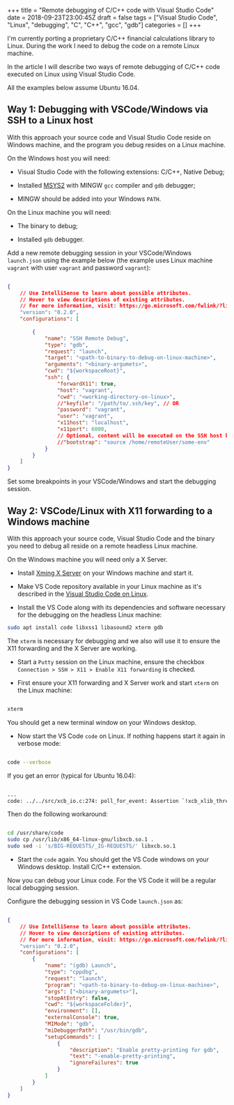 +++
title = "Remote debugging of C/C++ code with Visual Studio Code"
date = 2018-09-23T23:00:45Z
draft = false
tags = ["Visual Studio Code", "Linux", "debugging", "C", "C++", "gcc", "gdb"]
categories = []
+++

I'm currently porting a proprietary C/C++ financial calculations library to Linux. During the work I need to debug the code on a remote Linux machine.

In the article I will describe two ways of remote debugging of C/C++ code executed on Linux using Visual Studio Code.

All the examples below assume Ubuntu 16.04.

## Way 1: Debugging with VSCode/Windows via SSH to a Linux host

With this approach your source code and Visual Studio Code reside on Windows machine, and the program you debug resides on a Linux machine. 

On the Windows host you will need:

* Visual Studio Code with the following extensions: C/C++, Native Debug;

* Installed [MSYS2](https://www.msys2.org/) with MINGW `gcc` compiler and `gdb` debugger;

* MINGW should be added into your Windows `PATH`.

On the Linux machine you will need:

* The binary to debug;

* Installed `gdb` debugger.

Add a new remote debugging session in your VSCode/Windows `launch.json` using the example below (the example uses Linux machine `vagrant` with user `vagrant` and password `vagrant`):

```json

{
    // Use IntelliSense to learn about possible attributes.
    // Hover to view descriptions of existing attributes.
    // For more information, visit: https://go.microsoft.com/fwlink/?linkid=830387
    "version": "0.2.0",
    "configurations": [
        
        {
            "name": "SSH Remote Debug",
            "type": "gdb",
            "request": "launch",
            "target": "<path-to-binary-to-debug-on-linux-machine>",
            "arguments": "<binary-argumets>",
            "cwd": "${workspaceRoot}",
            "ssh": {
                "forwardX11": true,
                "host": "vagrant",
                "cwd": "<working-directory-on-linux>",
                //"keyfile": "/path/to/.ssh/key", // OR
                "password": "vagrant",
                "user": "vagrant",
                "x11host": "localhost",
                "x11port": 6000,
                // Optional, content will be executed on the SSH host before the debugger call.
                //"bootstrap": "source /home/remoteUser/some-env"
            }
        }
    ]
}

```

Set some breakpoints in your VSCode/Windows and start the debugging session.

## Way 2: VSCode/Linux with X11 forwarding to a Windows machine

With this approach your source code, Visual Studio Code and the binary you need to debug all reside on a remote headless Linux machine. 

On the Windows machine you will need only a X Server.

* Install [Xming X Server](https://sourceforge.net/projects/xming/) on your Windows machine and start it.

* Make VS Code repository available in your Linux machine as it's described in the [Visual Studio Code on Linux](https://code.visualstudio.com/docs/setup/linux).

* Install the VS Code along with its dependencies and software necessary for the debugging on the headless Linux machine:

```bash
sudo apt install code libxss1 libasound2 xterm gdb
```

The `xterm` is necessary for debugging and we also will use it to ensure the X11 forwarding and the X Server are working.

* Start a `Putty` session on the Linux machine, ensure the checkbox `Connection > SSH > X11 > Enable X11 forwarding` is checked.

* First ensure your X11 forwarding and X Server work and start `xterm` on the Linux machine:

```bash

xterm

```

You should get a new terminal window on your Windows desktop.

* Now start the VS Code `code` on Linux. If nothing happens start it again in verbose mode:

```bash

code --verbose

```

If you get an error (typical for Ubuntu 16.04):

```bash

...
code: ../../src/xcb_io.c:274: poll_for_event: Assertion `!xcb_xlib_threads_sequence_lost' failed.

```

Then do the following workaround:

```bash

cd /usr/share/code
sudo cp /usr/lib/x86_64-linux-gnu/libxcb.so.1 .
sudo sed -i 's/BIG-REQUESTS/_IG-REQUESTS/' libxcb.so.1

```

* Start the `code` again. You should get the VS Code windows on your Windows desktop. Install C/C++ extension.

Now you can debug your Linux code. For the VS Code it will be a regular local debugging session.

Configure the debugging session in VS Code `launch.json` as:

```json

{
    // Use IntelliSense to learn about possible attributes.
    // Hover to view descriptions of existing attributes.
    // For more information, visit: https://go.microsoft.com/fwlink/?linkid=830387
    "version": "0.2.0",
    "configurations": [
        {
            "name": "(gdb) Launch",
            "type": "cppdbg",
            "request": "launch",
            "program": "<path-to-binary-to-debug-on-linux-machine>",
            "args": ["<binary-argumets>"],
            "stopAtEntry": false,
            "cwd": "${workspaceFolder}",
            "environment": [],
            "externalConsole": true,
            "MIMode": "gdb",
            "miDebuggerPath": "/usr/bin/gdb",
            "setupCommands": [
                {
                    "description": "Enable pretty-printing for gdb",
                    "text": "-enable-pretty-printing",
                    "ignoreFailures": true
                }
            ]
        }
    ]
}

```

